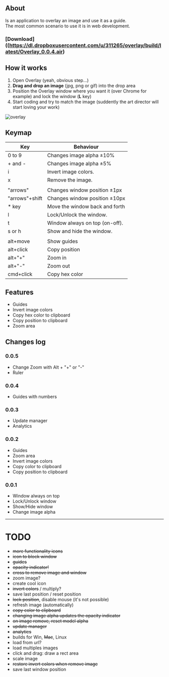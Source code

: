 ## About

Is an application to overlay an image and use it as a guide.<br/>
The most common scenario to use it is in web development.

### [Download]((https://dl.dropboxusercontent.com/u/311265/overlay/build/latest/Overlay_0.0.4.air) ###

## How it works ##

1. Open Overlay (yeah, obvious step...)
2. **Drag and drop an image** (jpg, png or gif) into the drop area
3. Position the Overlay window where you want it (over Chrome for example) and lock the window (**L** key)
4. Start coding and try to match the image (suddently the art director will start loving your work)

![overlay](https://dl.dropboxusercontent.com/u/311265/overlay/overlay_animated.gif)


## Keymap

|Key|Behaviour|
|---|---------|
|0 to 9|Changes image alpha  ±10%|
|+ and -|Changes image alpha  ±5%|
|i|Invert image colors.|
|x|Remove the image.|
|||
|"arrows"|Changes window position ±1px|
|"arrows"+shift|Changes window position ±10px|
|* key|Move the window back and forth|
|l|Lock/Unlock the window.|
|t|Window always on top (on-off).|
|s or h|Show and hide the window.|
|||
|alt+move|Show guides|
|alt+click|Copy position|
|alt+"+"|Zoom in|
|alt+"-"|Zoom out|
|cmd+click|Copy hex color|

## Features

- Guides
- Invert image colors
- Copy hex color to clipboard
- Copy position to clipboard
- Zoom area

## Changes log

### 0.0.5
- Change Zoom with Alt + "+" or "-"
- Ruler

### 0.0.4

- Guides with numbers

### 0.0.3

- Update manager
- Analytics

### 0.0.2

- Guides
- Zoom area
- Invert image colors
- Copy color to clipboard
- Copy position to clipboard

### 0.0.1

- Window always on top
- Lock/Unlock window
- Show/Hide window
- Change image alpha


---

# TODO

- <del>more functionality icons</del>
- <del>icon to block window</del>
- <del>guides</del>
- <del>opacity indicator!</del>
- <del>cross to remove image and window</del>
- zoom image?
- create cool icon
- <del>invert colors</del> / multiply?
- save last position / reset position
- <del>lock position</del>, disable mouse (it's not possible)
- refresh image (automatically)
- <del>copy color to clipboard</del>
- <del>changing image alpha updates the opacity indicator</del>
- <del>on image remove, reset model alpha</del>
- <del>update manager</del>
- <del>analytics</del>
- builds for Win, <del>Mac</del>, Linux
- load from url?
- load multiples images
- click and drag: draw a rect area
- scale image
- <del>restore invert colors when remove image</del>
- save last window position
